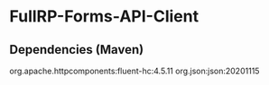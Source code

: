 # FullRP-Forms-API-Client

## Dependencies (Maven)

org.apache.httpcomponents:fluent-hc:4.5.11
org.json:json:20201115

